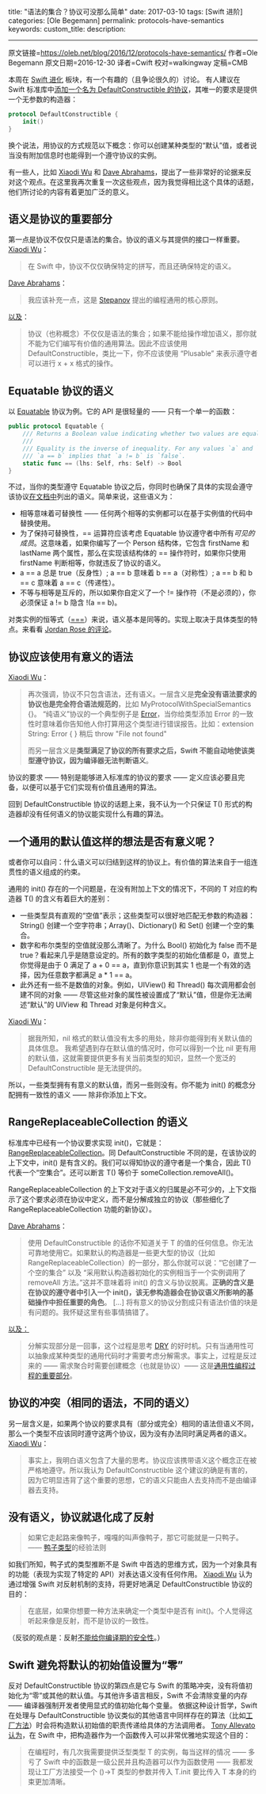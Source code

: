 title: "语法的集合？协议可没那么简单"
date: 2017-03-10
tags: [Swift 进阶]
categories: [Ole Begemann]
permalink: protocols-have-semantics
keywords: 
custom_title: 
description: 

---
原文链接=https://oleb.net/blog/2016/12/protocols-have-semantics/
作者=Ole Begemann
原文日期=2016-12-30
译者=Cwift
校对=walkingway
定稿=CMB

<!--此处开始正文-->

本周在 [Swift 进化](https://lists.swift.org/mailman/listinfo/swift-evolution) 板块，有一个有趣的（且争论很久的）讨论。 有人建议在 Swift 标准库中[添加一个名为 DefaultConstructible 的协议](https://lists.swift.org/pipermail/swift-evolution/Week-of-Mon-20161219/029639.html)，其唯一的要求是提供一个无参数的构造器：

```swift
protocol DefaultConstructible {
    init()
}
```

换个说法，用协议的方式规范以下概念：你可以创建某种类型的“默认”值，或者说当没有附加信息时也能得到一个遵守协议的实例。

有一些人，比如 [Xiaodi Wu](https://github.com/xwu) 和 [Dave Abrahams](https://github.com/dabrahams)，提出了一些非常好的论据来反对这个观点。在这里我再次重复一次这些观点，因为我觉得相比这个具体的话题，他们所讨论的内容有着更加广泛的意义。

<!--more-->

## 语义是协议的重要部分

第一点是协议不仅仅只是语法的集合。协议的语义与其提供的接口一样重要。
[Xiaodi Wu](https://lists.swift.org/pipermail/swift-evolution/Week-of-Mon-20161219/029655.html)：
> 在 Swift 中，协议不仅仅确保特定的拼写，而且还确保特定的语义。

[Dave Abrahams](https://lists.swift.org/pipermail/swift-evolution/Week-of-Mon-20161219/029661.html)：
> 我应该补充一点，这是 [Stepanov](https://en.wikipedia.org/wiki/Alexander_Stepanov) 提出的编程通用的核心原则。

[以及](https://lists.swift.org/pipermail/swift-evolution/Week-of-Mon-20161219/029658.html)：
> 协议（也称概念）不仅仅是语法的集合；如果不能给操作增加语义，那你就不能为它们编写有价值的通用算法。因此不应该使用 DefaultConstructible，类比一下，你不应该使用 “Plusable” 来表示遵守者可以进行 x + x 格式的操作。

## Equatable 协议的语义

以 [Equatable](http://swiftdoc.org/v3.0/protocol/Equatable/) 协议为例。它的 API 是很轻量的 —— 只有一个单一的函数：

```swift
public protocol Equatable {
    /// Returns a Boolean value indicating whether two values are equal.
    ///
    /// Equality is the inverse of inequality. For any values `a` and `b`,
    /// `a == b` implies that `a != b` is `false`.
    static func == (lhs: Self, rhs: Self) -> Bool
}
```

不过，当你的类型遵守 Equatable 协议之后，你同时也确保了具体的实现会遵守该协议[在文档中](http://swiftdoc.org/v3.0/protocol/Equatable/)列出的语义。简单来说，这些语义为：

* 相等意味着可替换性 —— 任何两个相等的实例都可以在基于实例值的代码中替换使用。
* 为了保持可替换性，== 运算符应该考虑 Equatable 协议遵守者中所有*可见的成员*。这意味着，如果你编写了一个 Person 结构体，它包含 firstName 和 lastName 两个属性，那么在实现该结构体的 == 操作符时，如果你只使用 firstName 判断相等，你就违反了协议的语义。
* a == a 总是 true（反身性）; a == b 意味着 b == a（对称性）; a == b 和 b == c 意味着 a == c（传递性）。
* 不等与相等是互斥的，所以如果你自定义了一个 != 操作符（不是必须的），你必须保证 a != b 隐含 !(a == b)。

对类实例的恒等式（[===](http://swiftdoc.org/v3.0/operator/eqeqeq/#comment-func-eqeqeq_-anyobject-rhs_-anyobject)）来说，语义基本是同等的。实现上取决于具体类型的特点。来看看 [Jordan Rose 的评论](https://twitter.com/UINT_MIN/status/816691626613448708)。

## 协议应该使用有意义的语法

[Xiaodi Wu](https://lists.swift.org/pipermail/swift-evolution/Week-of-Mon-20161219/029667.html)：
> 再次强调，协议不只包含语法，还有语义。一层含义是**完全没有语法要求的协议也是完全符合语法规范的**，比如 MyProtocolWithSpecialSemantics {}。
“纯语义”协议的一个典型例子是 [Error](https://developer.apple.com/reference/swift/error)，当你给类型添加 Error 的一致性时意味着你告知他人你打算用这个类型进行错误报告。比如：extension String: Error { }
> 稍后
> throw "File not found"
>
> 而另一层含义是**类型满足了协议的所有要求之后，Swift 不能自动地使该类型遵守协议，因为编译器无法判断语义**。

协议的要求 —— 特别是能够进入标准库的协议的要求 —— 定义应该必要且完备，以便可以基于它们实现有价值且通用的算法。

回到 DefaultConstructible 协议的话题上来，我不认为一个只保证 T() 形式的构造器却没有任何语义的协议能实现什么有趣的算法。

## 一个通用的默认值这样的想法是否有意义呢？

或者你可以自问：什么语义可以归结到这样的协议上。有价值的算法来自于一组连贯性的语义组成的约束。

通用的 init() 存在的一个问题是，在没有附加上下文的情况下，不同的 T 对应的构造器 T() 的含义有着巨大的差别：
* 一些类型具有直观的“空值”表示；这些类型可以很好地匹配无参数的构造器：String() 创建一个空字符串；Array()、Dictionary() 和 Set() 创建一个空的集合。
* 数字和布尔类型的空值就没那么清晰了。为什么 Bool() 初始化为 false 而不是 true？看起来几乎是随意设定的。所有的数字类型的初始化值都是 0，直觉上你觉得是由于 0 满足了 a + 0 == a，直到你意识到其实 1 也是一个有效的选择，因为任意数字都满足 a * 1 == a。
* 此外还有一些不是数值的对象。例如，UIView() 和 Thread() 每次调用都会创建不同的对象 —— 尽管这些对象的属性被设置成了“默认”值，但是你无法阐述“默认”的 UIView 和 Thread 对象是何种含义。

[Xiaodi Wu](https://lists.swift.org/pipermail/swift-evolution/Week-of-Mon-20161219/029656.html)：
>  据我所知，nil 格式的默认值没有太多的用处，除非你能得到有关默认值的具体信息。 我希望遇到存在默认值的情况时，你可以得到一个比 nil 更有用的默认值，这就需要提供更多有关当前类型的知识，显然一个宽泛的 DefaultConstructible 是无法提供的。

所以，一些类型拥有有意义的默认值，而另一些则没有。你不能为 init() 的概念分配拥有一致性的语义 —— 除非你添加上下文。

## RangeReplaceableCollection 的语义

标准库中已经有一个协议要求实现 init()，它就是：[RangeReplaceableCollection](https://developer.apple.com/reference/swift/rangereplaceablecollection)。同 DefaultConstructible 不同的是，在该协议的上下文中，init() 是有含义的。我们可以得知协议的遵守者是一个集合，因此 T() 代表一个“空集合”。还可以断言 T() 等价于 someCollection.removeAll()。

RangeReplaceableCollection 的上下文对于语义的归属是必不可少的，上下文指示了这个要求必须在协议中定义，而不是分解成独立的协议（那些细化了 RangeReplaceableCollection 功能的新协议）。

[Dave Abrahams](https://lists.swift.org/pipermail/swift-evolution/Week-of-Mon-20161226/029706.html)：
> 使用 DefaultConstructible 的话你不知道关于 T 的值的任何信息。你无法可靠地使用它。如果默认的构造器是一些更大型的协议（比如 RangeReplaceableCollection）的一部分，那么你就可以说：“它创建了一个空的集合” 以及 “采用默认构造器初始化的实例相当于一个实例调用了 removeAll 方法。”这并不意味着将 init() 的含义与协议脱离。**正确的含义是在协议的遵守者中引入一个 init()，该无参构造器会在协议语义所影响的基础操作中担任重要的角色**。
> [...]
> 将有意义的协议分割成只有语法价值的块是有问题的。我怀疑这里有些事情搞错了。

[以及：](https://lists.swift.org/pipermail/swift-evolution/Week-of-Mon-20161226/029729.html)
> 分解实现部分是一回事，这个过程是思考 [DRY](https://en.wikipedia.org/wiki/Don%27t_repeat_yourself) 的好时机。只有当通用性可以抽象成某种类型的通用代码时才需要考虑分解需求。事实上，过程是反过来的 —— 需求聚合时需要创建概念（也就是协议）—— 这是[通用性编程过程的重要部分](https://stlab.adobe.com/wiki/index.php/Runtime_Concepts#Concept)。

## 协议的冲突（相同的语法，不同的语义）

另一层含义是，如果两个协议的要求具有（部分或完全）相同的语法但语义不同，那么一个类型不应该同时遵守这两个协议，因为没有办法同时满足两者的语义。
[Xiaodi Wu](https://lists.swift.org/pipermail/swift-evolution/Week-of-Mon-20161226/029686.html)：
> 事实上，我明白语义包含了大量的思考。协议应该携带语义这个概念正在被严格地遵守。所以我认为 DefaultConstructible 这个建议的确是有害的，因为它明显违背了这个重要的思想，它的语义只能由人去支持而不是由编译器去支持。

## 没有语义，协议就退化成了反射

> 如果它走起路来像鸭子，嘎嘎的叫声像鸭子，那它可能就是一只鸭子。
> —— [鸭子类型](https://en.wikipedia.org/wiki/Duck_typing)的经验法则

如我们所知，鸭子式的类型推断不是 Swift 中首选的思维方式，因为一个对象具有的功能（表现为实现了特定的 API）对表达语义没有任何作用。
[Xiaodi Wu](https://lists.swift.org/pipermail/swift-evolution/Week-of-Mon-20161219/029677.html) 认为通过增强 Swift 对反射机制的支持，将更好地满足 DefaultConstructible 协议的目的：
> 在底层，如果你想要一种方法来确定一个类型中是否有 init()。个人觉得这听起来像是反射，而不是协议的一致性。

（反驳的观点是：反射[不能给你编译期的安全性](https://lists.swift.org/pipermail/swift-evolution/Week-of-Mon-20161226/029687.html)。）

## Swift 避免将默认的初始值设置为“零”

反对 DefaultConstructible 协议的第四点是它与 Swift 的策略冲突，没有将值初始化为“零”或其他的默认值。与其他许多语言相反，Swift 不会清除变量的内存 —— 编译器强制开发者使用显式的值初始化每个变量。
依据这种设计哲学，Swift 在处理与 DefaultConstructible 协议类似的其他语言中同样存在的算法（比如[工厂方法](https://en.wikipedia.org/wiki/Factory_method_pattern)）时会将构造默认初始值的职责传递给具体的方法调用者。
[Tony Allevato 认为](https://lists.swift.org/pipermail/swift-evolution/Week-of-Mon-20161226/029773.html)，在 Swift 中，把构造器作为一个函数传入可以非常优雅地实现这个目的：
> 在编程时，有几次我需要提供泛型类型 T 的实例，每当这样的情况 —— 多亏了 Swift 中的函数是一级公民并且构造器可以作为函数使用 —— 我都发现让工厂方法接受一个 ()->T 类型的参数并传入 T.init 要比传入 T 本身的约束更加清晰。